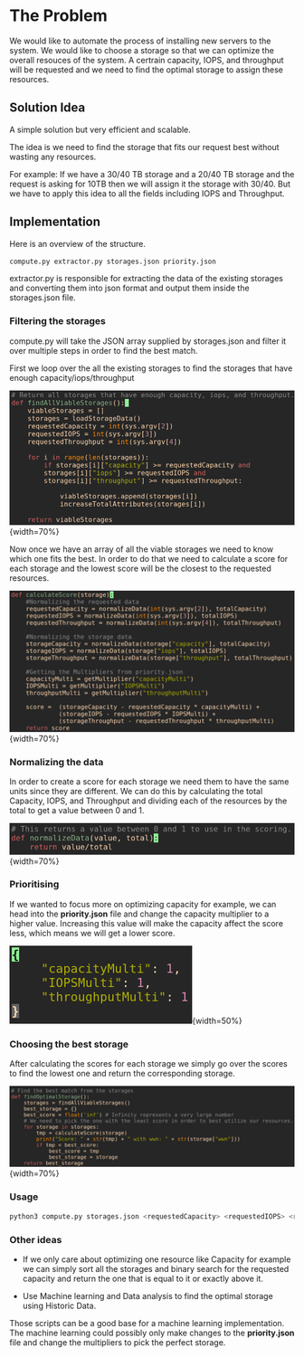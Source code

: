 # The Problem

We would like to automate the process of installing new servers to the system. We would like to choose a storage so that we can optimize the overall resouces of the system. A certrain capacity, IOPS, and throughput will be requested and we need to find the optimal storage to assign these resources.


## Solution Idea

A simple solution but very efficient and scalable.

The idea is we need to find the storage that fits our request best without wasting any resources.

For example: If we have a 30/40 TB storage and a 20/40 TB storage and the request is asking for 10TB then we will assign it the storage with 30/40. But we have to apply this idea to all the fields including IOPS and Throughput.

## Implementation

Here is an overview of the structure.

```bash
compute.py extractor.py storages.json priority.json
```

extractor.py is responsible for extracting the data of the existing storages and converting them into json format and output them inside the storages.json file.

### Filtering the storages

compute.py will take the JSON array supplied by storages.json and filter it over multiple steps in order to find the best match.

First we loop over the all the existing storages to find the storages that have enough capacity/iops/throughput

![ Filtering ](filter.png){width=70%}

Now once we have an array of all the viable storages we need to know which one fits the best. In order to do that we need to calculate a score for each storage and the lowest score will be the closest to the requested resources.

![ Scoring ](score.png){width=70%}

### Normalizing the data

In order to create a score for each storage we need them to have the same units since they are different. We can do this by calculating the total Capacity, IOPS, and Throughput and dividing each of the resources by the total to get a value between 0 and 1.

![ normalizing ](normalize.png){width=70%}

### Prioritising

If we wanted to focus more on optimizing capacity for example, we can head into the **priority.json** file and change the capacity multiplier to a higher value. Increasing this value will make the capacity affect the score less, which means we will get a lower score.

![priority JSON file]( priority.png ){width=50%}

### Choosing the best storage

After calculating the scores for each storage we simply go over the scores to find the lowest one and return the corresponding storage.

![ Saving the object with the lowest score ]( optimal.png ){width=70%}

### Usage

```bash
python3 compute.py storages.json <requestedCapacity> <requestedIOPS> <requestedThroughput>
```

### Other ideas

* If we only care about optimizing one resource like Capacity for example we can simply sort all the storages and binary search for the requested capacity and return the one that is equal to it or exactly above it.

* Use Machine learning and Data analysis to find the optimal storage using Historic Data.

Those scripts can be a good base for a machine learning implementation. The machine learning could possibly only make changes to the **priority.json** file and change the multipliers to pick the perfect storage.

